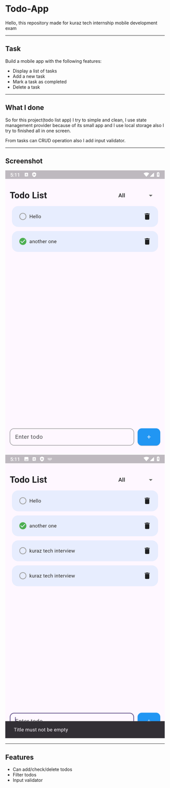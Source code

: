 # Todo-App

Hello, this repository made for kuraz tech internship mobile development exam

---

## Task
Build a mobile app with the following features:

- Display a list of tasks
- Add a new task
- Mark a task as completed
- Delete a task

---

## What I done

So for this project(todo list app) I try to simple and clean, I use state management provider because of its small app and I use local storage also I try to finished all in one screen. 

From tasks can CRUD operation also I add input validator.

---

## Screenshot

![Home Screen](/todo/assets/pic-1.png)
![Demo validator](/todo/assets/pic-2.png)

---

## Features

- Can add/check/delete todos
- Filter todos
- Input validator
  
